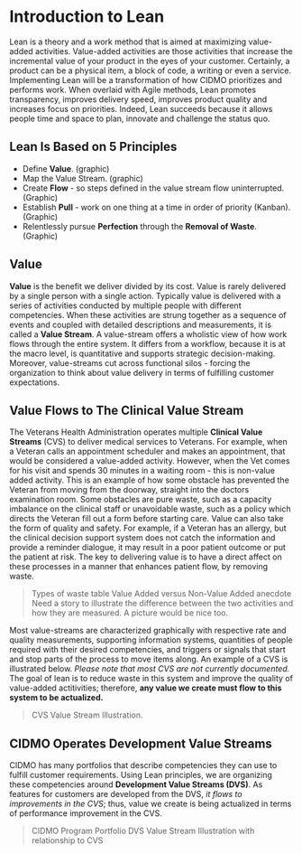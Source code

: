 # Introduction to Lean

Lean is a theory and a work method that is aimed at maximizing value-added activities. Value-added activities are those activities that increase the incremental value of your product in the eyes of your customer. Certainly, a product can be a physical item, a block of code, a writing or even a service. Implementing Lean will be a transformation of how CIDMO prioritizes and performs work. When overlaid with Agile methods, Lean promotes transparency, improves delivery speed, improves product quality and increases focus on priorities. Indeed, Lean succeeds because it allows people time and space to plan, innovate and challenge the status quo.

## Lean Is Based on 5 Principles

- Define **Value**. (graphic)
- Map the Value Stream. (graphic)
- Create **Flow** - so steps defined in the value stream flow uninterrupted. (Graphic)
- Establish **Pull** - work on one thing at a time in order of priority (Kanban). (Graphic)
- Relentlessly pursue **Perfection** through the **Removal of Waste**. (Graphic)

## Value 

**Value** is the benefit we deliver divided by its cost. Value is rarely delivered by a single person with a single action. Typically value is delivered with a series of activities conducted by multiple people with different competencies. When these activities are strung together as a sequence of events and coupled with detailed descriptions and measurements, it is called a **Value Stream**.  A value-stream offers a wholistic view of how work flows through the entire system. It differs from a workflow, because it is at the macro level, is quantitative and supports strategic decision-making. Moreover, value-streams cut across functional silos - forcing the organization to think about value delivery in terms of fulfilling customer expectations.

<Silo Structure Graphic>

## Value Flows to The Clinical Value Stream

The Veterans Health Administration operates multiple **Clinical Value Streams** (CVS) to deliver medical services to Veterans. For example, when a Veteran calls an appointment scheduler and makes an appointment, that would be considered a value-added activity. However, when the Vet comes for his visit and spends 30 minutes in a waiting room - this is non-value added activity. This is an example of how some obstacle has prevented the Veteran from moving from the doorway, straight into the doctors examination room. Some obstacles are pure waste, such as a capacity imbalance on the clinical staff or unavoidable waste, such as a policy which directs the Veteran fill out a form before starting care. Value can also take the form of quality and safety. For example, if a Veteran has an allergy, but the clinical decision support system does not catch the information and provide a reminder dialogue, it may result in a poor patient outcome or put the patient at risk. The key to delivering value is to have a direct affect on these processes in a manner that enhances patient flow, by removing waste.

> Types of waste table
> Value Added versus Non-Value Added anecdote
> Need a story to illustrate the difference between the two activities and how they are measured.
> A picture would be nice too.

Most value-streams are characterized graphically with respective rate and quality measurements, supporting information systems, quantities of people required with their desired competencies, and triggers or signals that start and stop parts of the process to move items along.  An example of a CVS is illustrated below.  _Please note that most CVS are not currently documented._ The goal of lean is to reduce waste in this system and improve the quality of value-added actitivities; therefore, **any value we create must flow to this system to be actualized.**

> CVS Value Stream Illustration.

## CIDMO Operates Development Value Streams

CIDMO has many portfolios that describe competencies they can use to fulfill customer requirements. Using Lean principles, we are organizing these competencies around **Development Value Streams (DVS)**. As features for customers are developed from the DVS, _it flows to improvements in the CVS_; thus, value we create is being actualized in terms of performance improvement in the CVS.

> CIDMO Program Portfolio
> DVS Value Stream Illustration with relationship to CVS
